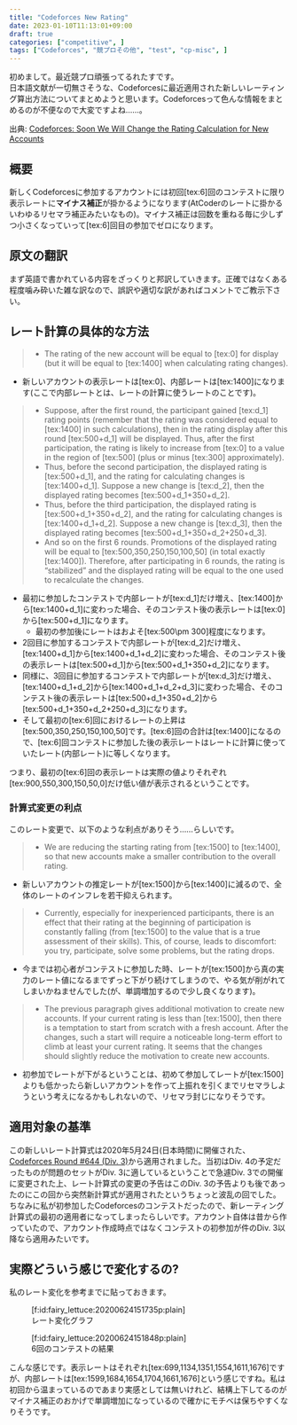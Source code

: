 ```yaml
---
title: "Codeforces New Rating"
date: 2023-01-10T11:13:01+09:00
draft: true
categories: ["competitive", ]
tags: ["Codeforces", "競プロその他", "test", "cp-misc", ]
---
```


初めまして。最近競プロ頑張ってるれたすです。  
日本語文献が一切無さそうな、Codeforcesに最近適用された新しいレーティング算出方法についてまとめようと思います。Codeforcesって色んな情報をまとめるのが不便なので大変ですよね……。

出典:
[Codeforces: Soon We Will Change the Rating Calculation for New Accounts](https://codeforces.com/blog/entry/77890)

## 概要
新しくCodeforcesに参加するアカウントには初回[tex:6]回のコンテストに限り表示レートに<b>マイナス補正</b>が掛かるようになります(AtCoderのレートに掛かるいわゆるリセマラ補正みたいなもの)。マイナス補正は回数を重ねる毎に少しずつ小さくなっていって[tex:6]回目の参加でゼロになります。

<!-- more -->

## 原文の翻訳
まず英語で書かれている内容をざっくりと邦訳していきます。正確ではなくある程度噛み砕いた雑な訳なので、誤訳や適切な訳があればコメントでご教示下さい。
## レート計算の具体的な方法
> - The rating of the new account will be equal to [tex:0] for display (but it will be equal to [tex:1400] when calculating rating changes).

- 新しいアカウントの表示レートは[tex:0]、内部レートは[tex:1400]になります(ここで内部レートとは、レートの計算に使うレートのことです)。

> - Suppose, after the first round, the participant gained [tex:d_1] rating points (remember that the rating was considered equal to [tex:1400] in such calculations), then in the rating display after this round [tex:500+d_1] will be displayed. Thus, after the first participation, the rating is likely to increase from [tex:0] to a value in the region of [tex:500] (plus or minus [tex:300] approximately).
> - Thus, before the second participation, the displayed rating is [tex:500+d_1], and the rating for calculating changes is [tex:1400+d_1]. Suppose a new change is [tex:d_2], then the displayed rating becomes [tex:500+d_1+350+d_2].
> - Thus, before the third participation, the displayed rating is [tex:500+d_1+350+d_2], and the rating for calculating changes is [tex:1400+d_1+d_2]. Suppose a new change is [tex:d_3], then the displayed rating becomes [tex:500+d_1+350+d_2+250+d_3].
> - And so on the first 6 rounds. Promotions of the displayed rating will be equal to [tex:500,350,250,150,100,50] (in total exactly [tex:1400]). Therefore, after participating in 6 rounds, the rating is “stabilized” and the displayed rating will be equal to the one used to recalculate the changes.

- 最初に参加したコンテストで内部レートが[tex:d_1]だけ増え、[tex:1400]から[tex:1400+d_1]に変わった場合、そのコンテスト後の表示レートは[tex:0]から[tex:500+d_1]になります。
    - 最初の参加後にレートはおよそ[tex:500\pm 300]程度になります。
- 2回目に参加するコンテストで内部レートが[tex:d_2]だけ増え、[tex:1400+d_1]から[tex:1400+d_1+d_2]に変わった場合、そのコンテスト後の表示レートは[tex:500+d_1]から[tex:500+d_1+350+d_2]になります。
- 同様に、3回目に参加するコンテストで内部レートが[tex:d_3]だけ増え、[tex:1400+d_1+d_2]から[tex:1400+d_1+d_2+d_3]に変わった場合、そのコンテスト後の表示レートは[tex:500+d_1+350+d_2]から[tex:500+d_1+350+d_2+250+d_3]になります。
- そして最初の[tex:6]回におけるレートの上昇は[tex:500,350,250,150,100,50]です。[tex:6]回の合計は[tex:1400]になるので、[tex:6]回コンテストに参加した後の表示レートはレートに計算に使っていたレート(内部レート)に等しくなります。

つまり、最初の[tex:6]回の表示レートは実際の値よりそれぞれ[tex:900,550,300,150,50,0]だけ低い値が表示されるということです。

### 計算式変更の利点
このレート変更で、以下のような利点がありそう……らしいです。
> - We are reducing the starting rating from [tex:1500] to [tex:1400], so that new accounts make a smaller contribution to the overall rating.

- 新しいアカウントの推定レートが[tex:1500]から[tex:1400]に減るので、全体のレートのインフレを若干抑えられます。

> - Currently, especially for inexperienced participants, there is an effect that their rating at the beginning of participation is constantly falling (from [tex:1500] to the value that is a true assessment of their skills). This, of course, leads to discomfort: you try, participate, solve some problems, but the rating drops.

- 今までは初心者がコンテストに参加した時、レートが[tex:1500]から真の実力のレート値になるまでずっと下がり続けてしまうので、やる気が削がれてしまいかねませんでした(が、単調増加するので少し良くなります)。

> - The previous paragraph gives additional motivation to create new accounts. If your current rating is less than [tex:1500], then there is a temptation to start from scratch with a fresh account. After the changes, such a start will require a noticeable long-term effort to climb at least your current rating. It seems that the changes should slightly reduce the motivation to create new accounts.

- 初参加でレートが下がるということは、初めて参加してレートが[tex:1500]よりも低かったら新しいアカウントを作って上振れを引くまでリセマラしようという考えになるかもしれないので、リセマラ封じになりそうです。

## 適用対象の基準
この新しいレート計算式は2020年5月24日(日本時間)に開催された、[Codeforces Round #644 \(Div. 3\)](https://codeforces.com/contest/1360)から適用されました。当初はDiv. 4の予定だったものが問題のセットがDiv. 3に適しているということで急遽Div. 3での開催に変更された上、レート計算式の変更の予告はこのDiv. 3の予告よりも後であったのにこの回から突然新計算式が適用されたというちょっと波乱の回でした。  
ちなみに私が初参加したCodeforcesのコンテストだったので、新レーティング計算式の最初の適用者になってしまったらしいです。アカウント自体は昔から作っていたので、アカウント作成時点ではなくコンテストの初参加が件のDiv. 3以降なら適用みたいです。

## 実際どういう感じで変化するの?
私のレート変化を参考までに貼っておきます。
<figure class="figure-image figure-image-fotolife" title="Rating change">[f:id:fairy_lettuce:20200624151735p:plain]<figcaption>レート変化グラフ</figcaption></figure>
<figure class="figure-image figure-image-fotolife" title="Contest results">[f:id:fairy_lettuce:20200624151848p:plain]<figcaption>6回のコンテストの結果</figcaption></figure>
こんな感じです。表示レートはそれぞれ[tex:699,1134,1351,1554,1611,1676]ですが、内部レートは[tex:1599,1684,1654,1704,1661,1676]という感じですね。私は初回から温まっているのであまり実感としては無いけれど、結構上下してるのがマイナス補正のおかげで単調増加になっているので確かにモチベは保ちやすくなりそうです。
